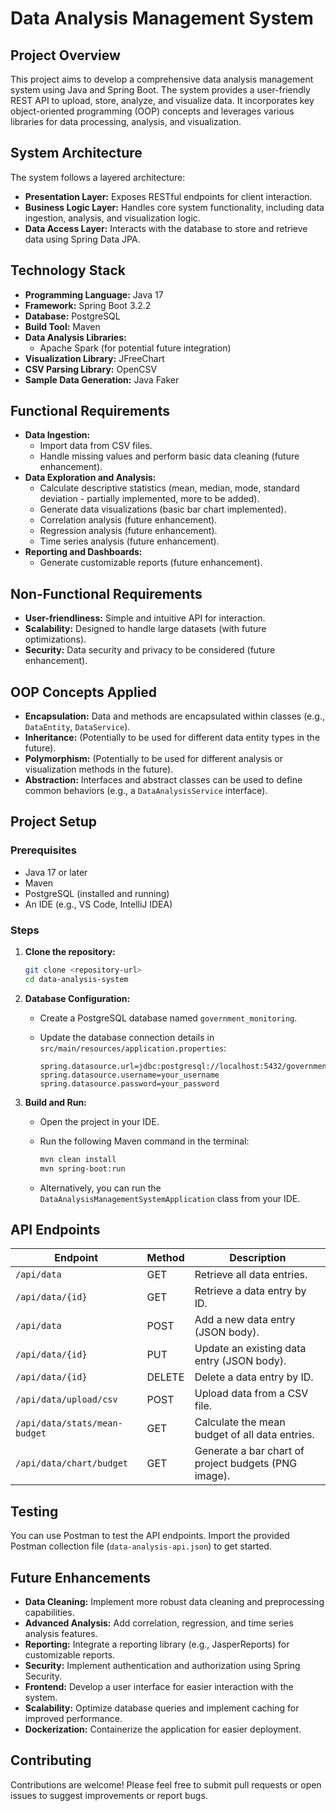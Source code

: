 # Data Analysis Management System

## Project Overview

This project aims to develop a comprehensive data analysis management system using Java and Spring Boot. The system provides a user-friendly REST API to upload, store, analyze, and visualize data. It incorporates key object-oriented programming (OOP) concepts and leverages various libraries for data processing, analysis, and visualization.

## System Architecture

The system follows a layered architecture:

*   **Presentation Layer:** Exposes RESTful endpoints for client interaction.
*   **Business Logic Layer:** Handles core system functionality, including data ingestion, analysis, and visualization logic.
*   **Data Access Layer:** Interacts with the database to store and retrieve data using Spring Data JPA.

## Technology Stack

*   **Programming Language:** Java 17
*   **Framework:** Spring Boot 3.2.2
*   **Database:** PostgreSQL
*   **Build Tool:** Maven
*   **Data Analysis Libraries:**
    *   Apache Spark (for potential future integration)
*   **Visualization Library:** JFreeChart
*   **CSV Parsing Library:** OpenCSV
*   **Sample Data Generation:** Java Faker

## Functional Requirements

*   **Data Ingestion:**
    *   Import data from CSV files.
    *   Handle missing values and perform basic data cleaning (future enhancement).
*   **Data Exploration and Analysis:**
    *   Calculate descriptive statistics (mean, median, mode, standard deviation - partially implemented, more to be added).
    *   Generate data visualizations (basic bar chart implemented).
    *   Correlation analysis (future enhancement).
    *   Regression analysis (future enhancement).
    *   Time series analysis (future enhancement).
*   **Reporting and Dashboards:**
    *   Generate customizable reports (future enhancement).

## Non-Functional Requirements

*   **User-friendliness:** Simple and intuitive API for interaction.
*   **Scalability:** Designed to handle large datasets (with future optimizations).
*   **Security:** Data security and privacy to be considered (future enhancement).

## OOP Concepts Applied

*   **Encapsulation:** Data and methods are encapsulated within classes (e.g., `DataEntity`, `DataService`).
*   **Inheritance:** (Potentially to be used for different data entity types in the future).
*   **Polymorphism:** (Potentially to be used for different analysis or visualization methods in the future).
*   **Abstraction:** Interfaces and abstract classes can be used to define common behaviors (e.g., a `DataAnalysisService` interface).

## Project Setup

### Prerequisites

*   Java 17 or later
*   Maven
*   PostgreSQL (installed and running)
*   An IDE (e.g., VS Code, IntelliJ IDEA)

### Steps

1. **Clone the repository:**

    ```bash
    git clone <repository-url>
    cd data-analysis-system
    ```

2. **Database Configuration:**
    *   Create a PostgreSQL database named `government_monitoring`.
    *   Update the database connection details in `src/main/resources/application.properties`:

        ```properties
        spring.datasource.url=jdbc:postgresql://localhost:5432/government_monitoring
        spring.datasource.username=your_username
        spring.datasource.password=your_password
        ```

3. **Build and Run:**
    *   Open the project in your IDE.
    *   Run the following Maven command in the terminal:

        ```bash
        mvn clean install
        mvn spring-boot:run
        ```

    *   Alternatively, you can run the `DataAnalysisManagementSystemApplication` class from your IDE.

## API Endpoints

| Endpoint                     | Method | Description                                          |
| ---------------------------- | ------ | ---------------------------------------------------- |
| `/api/data`                  | GET    | Retrieve all data entries.                           |
| `/api/data/{id}`             | GET    | Retrieve a data entry by ID.                        |
| `/api/data`                  | POST   | Add a new data entry (JSON body).                     |
| `/api/data/{id}`             | PUT    | Update an existing data entry (JSON body).           |
| `/api/data/{id}`             | DELETE | Delete a data entry by ID.                           |
| `/api/data/upload/csv`        | POST   | Upload data from a CSV file.                        |
| `/api/data/stats/mean-budget` | GET    | Calculate the mean budget of all data entries.        |
| `/api/data/chart/budget`     | GET    | Generate a bar chart of project budgets (PNG image). |

## Testing

You can use Postman to test the API endpoints. Import the provided Postman collection file (`data-analysis-api.json`) to get started.

## Future Enhancements

*   **Data Cleaning:** Implement more robust data cleaning and preprocessing capabilities.
*   **Advanced Analysis:** Add correlation, regression, and time series analysis features.
*   **Reporting:** Integrate a reporting library (e.g., JasperReports) for customizable reports.
*   **Security:** Implement authentication and authorization using Spring Security.
*   **Frontend:** Develop a user interface for easier interaction with the system.
*   **Scalability:** Optimize database queries and implement caching for improved performance.
*   **Dockerization:** Containerize the application for easier deployment.

## Contributing

Contributions are welcome! Please feel free to submit pull requests or open issues to suggest improvements or report bugs.